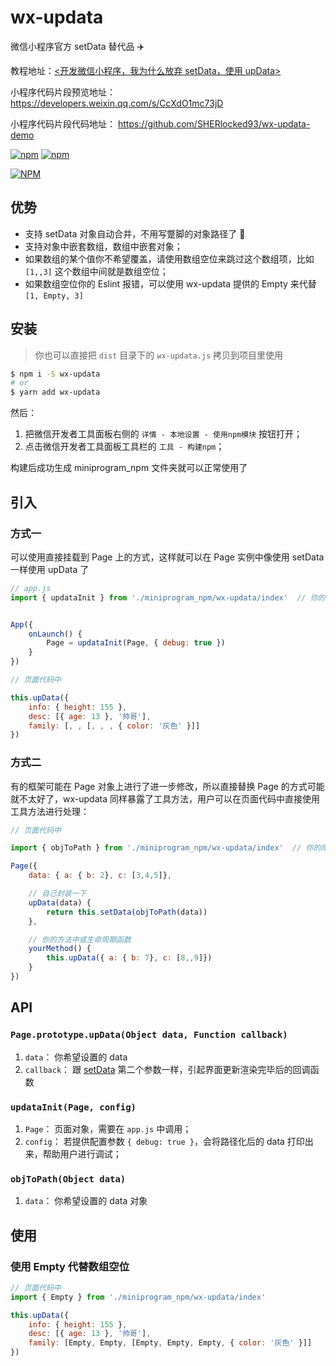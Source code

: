 # wx-updata

微信小程序官方 setData 替代品 ✈️

教程地址：[<开发微信小程序，我为什么放弃 setData，使用 upData>](https://juejin.im/post/5f17efb55188252e7811dcdd#comment)

小程序代码片段预览地址： https://developers.weixin.qq.com/s/CcXdO1mc73jD

小程序代码片段代码地址： https://github.com/SHERlocked93/wx-updata-demo

[![npm](https://img.shields.io/npm/v/wx-updata.svg)](https://www.npmjs.com/package/wx-updata) [![npm](https://img.shields.io/npm/dt/wx-updata.svg)](https://www.npmjs.com/package/wx-updata)

[![NPM](https://nodei.co/npm/wx-updata.png?compact=true)](https://nodei.co/npm/wx-updata/)

## 优势

- 支持 setData 对象自动合并，不用写蹩脚的对象路径了 🥳
- 支持对象中嵌套数组，数组中嵌套对象；
- 如果数组的某个值你不希望覆盖，请使用数组空位来跳过这个数组项，比如 `[1,,3]` 这个数组中间就是数组空位；
- 如果数组空位你的 Eslint 报错，可以使用 wx-updata 提供的 Empty 来代替 `[1, Empty, 3]`

## 安装

> 你也可以直接把 `dist` 目录下的 `wx-updata.js` 拷贝到项目里使用


```bash
$ npm i -S wx-updata
# or
$ yarn add wx-updata
```

然后：

1. 把微信开发者工具面板右侧的 `详情 - 本地设置 - 使用npm模块` 按钮打开；
2. 点击微信开发者工具面板工具栏的 `工具 - 构建npm`；

构建后成功生成 miniprogram_npm 文件夹就可以正常使用了

## 引入

### 方式一

可以使用直接挂载到 Page 上的方式，这样就可以在 Page 实例中像使用 setData 一样使用 upData 了

```javascript
// app.js
import { updataInit } from './miniprogram_npm/wx-updata/index'  // 你的库文件路径


App({
    onLaunch() {
        Page = updataInit(Page, { debug: true })
    }
})
```

```javascript
// 页面代码中

this.upData({
    info: { height: 155 },
    desc: [{ age: 13 }, '帅哥'],
    family: [, , [, , , { color: '灰色' }]]
})
```

### 方式二

有的框架可能在 Page 对象上进行了进一步修改，所以直接替换 Page 的方式可能就不太好了，wx-updata 同样暴露了工具方法，用户可以在页面代码中直接使用工具方法进行处理：

```javascript
// 页面代码中

import { objToPath } from './miniprogram_npm/wx-updata/index'  // 你的库文件路径

Page({
    data: { a: { b: 2}, c: [3,4,5]},

    // 自己封装一下
    upData(data) {
        return this.setData(objToPath(data))
    },

    // 你的方法中或生命周期函数
    yourMethod() {
        this.upData({ a: { b: 7}, c: [8,,9]})
    }
})
```

## API

###  `Page.prototype.upData(Object data, Function callback)`

1. `data`： 你希望设置的 data
2. `callback`： 跟 [setData](https://developers.weixin.qq.com/miniprogram/dev/reference/api/Page.html#Page.prototype.setData(Object%20data,%20Function%20callback)) 第二个参数一样，引起界面更新渲染完毕后的回调函数

### `updataInit(Page, config)`

1. `Page`： 页面对象，需要在 `app.js` 中调用；
2. `config`： 若提供配置参数 `{ debug: true }`，会将路径化后的 data 打印出来，帮助用户进行调试；

### `objToPath(Object data)`

1. `data`： 你希望设置的 data 对象


## 使用

### 使用 Empty 代替数组空位

```javascript
// 页面代码中
import { Empty } from './miniprogram_npm/wx-updata/index'

this.upData({
    info: { height: 155 },
    desc: [{ age: 13 }, '帅哥'],
    family: [Empty, Empty, [Empty, Empty, Empty, { color: '灰色' }]]
})
```
